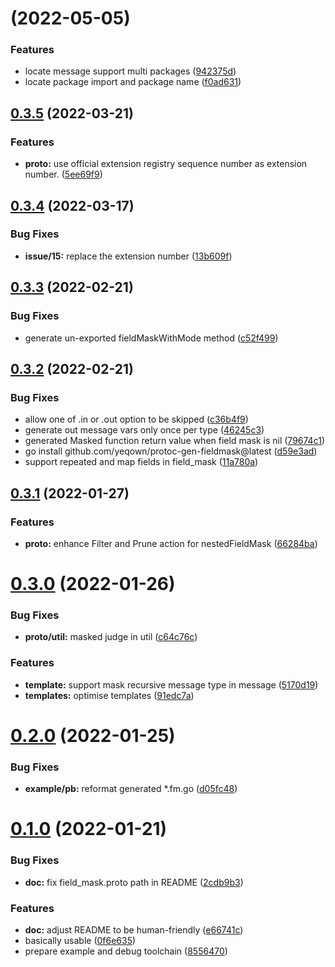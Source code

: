 # [](https://github.com/yeqown/protoc-gen-fieldmask/compare/v0.4.0...v) (2022-05-05)


### Features

* locate message support multi packages ([942375d](https://github.com/yeqown/protoc-gen-fieldmask/commit/942375de047e96a171b13a8ae68f3b6aedbca737))
* locate package import and package name ([f0ad631](https://github.com/yeqown/protoc-gen-fieldmask/commit/f0ad631bb3f23d1fecff32e3f594cf4237806e07))



## [0.3.5](https://github.com/yeqown/protoc-gen-fieldmask/compare/v0.3.4...v0.3.5) (2022-03-21)


### Features

* **proto:** use official extension registry sequence number as extension number. ([5ee69f9](https://github.com/yeqown/protoc-gen-fieldmask/commit/5ee69f90e4a8155763becee99680fcf19affdea3))



## [0.3.4](https://github.com/yeqown/protoc-gen-fieldmask/compare/v0.3.3...v0.3.4) (2022-03-17)


### Bug Fixes

* **issue/15:** replace the extension number ([13b609f](https://github.com/yeqown/protoc-gen-fieldmask/commit/13b609fc42c7765dd1aa77051f2a2c600191548a))



## [0.3.3](https://github.com/yeqown/protoc-gen-fieldmask/compare/v0.3.2...v0.3.3) (2022-02-21)


### Bug Fixes

* generate un-exported fieldMaskWithMode method ([c52f499](https://github.com/yeqown/protoc-gen-fieldmask/commit/c52f49914f36ca656dc067552ec04fb2db215f4e))



## [0.3.2](https://github.com/yeqown/protoc-gen-fieldmask/compare/v0.3.1...v0.3.2) (2022-02-21)


### Bug Fixes

* allow one of .in or .out option to be skipped ([c36b4f9](https://github.com/yeqown/protoc-gen-fieldmask/commit/c36b4f91a019101b32a06144add0b1836f2ce75c))
* generate out message vars only once per type ([46245c3](https://github.com/yeqown/protoc-gen-fieldmask/commit/46245c337fd53483095b1949073fb3f7b1ece14f))
* generated Masked function return value when field mask is nil ([79674c1](https://github.com/yeqown/protoc-gen-fieldmask/commit/79674c1e1b9b1592edf7bb64ffcce725f555bbbd))
* go install github.com/yeqown/protoc-gen-fieldmask@latest ([d59e3ad](https://github.com/yeqown/protoc-gen-fieldmask/commit/d59e3adc37ee7fc35412fcec50e6098ca556fd8a))
* support repeated and map fields in field_mask ([11a780a](https://github.com/yeqown/protoc-gen-fieldmask/commit/11a780a5803738438c768cc254ec52d4e2934484))



## [0.3.1](https://github.com/yeqown/protoc-gen-fieldmask/compare/v0.3.0...v0.3.1) (2022-01-27)


### Features

* **proto:** enhance Filter and Prune action for nestedFieldMask ([66284ba](https://github.com/yeqown/protoc-gen-fieldmask/commit/66284ba4c4bf293dd6b4b7e404449165aa770b75))



# [0.3.0](https://github.com/yeqown/protoc-gen-fieldmask/compare/v0.2.0...v0.3.0) (2022-01-26)


### Bug Fixes

* **proto/util:** masked judge in util ([c64c76c](https://github.com/yeqown/protoc-gen-fieldmask/commit/c64c76cac418c750c4b4fed46dfb335fa306b81e))


### Features

* **template:** support mask recursive message type in message ([5170d19](https://github.com/yeqown/protoc-gen-fieldmask/commit/5170d19e289a6efefb7c6965a4abfd1e8779b5aa))
* **templates:** optimise templates ([91edc7a](https://github.com/yeqown/protoc-gen-fieldmask/commit/91edc7a68fc9853b8c44e360a5cfc7958740eb24))



# [0.2.0](https://github.com/yeqown/protoc-gen-fieldmask/compare/v0.1.0...v0.2.0) (2022-01-25)


### Bug Fixes

* **example/pb:** reformat generated *.fm.go ([d05fc48](https://github.com/yeqown/protoc-gen-fieldmask/commit/d05fc48b642041679585e2ad3876e23421550b2f))



# [0.1.0](https://github.com/yeqown/protoc-gen-fieldmask/compare/8556470858af6a4d76ed489f02c6412ea0693e26...v0.1.0) (2022-01-21)


### Bug Fixes

* **doc:** fix field_mask.proto path in README ([2cdb9b3](https://github.com/yeqown/protoc-gen-fieldmask/commit/2cdb9b3420db0bc6bf654d4ebb07074973a29af9))


### Features

* **doc:** adjust README to be human-friendly ([e66741c](https://github.com/yeqown/protoc-gen-fieldmask/commit/e66741c4b08a0491c2be142289d92b20ab25ced2))
* basically usable ([0f6e635](https://github.com/yeqown/protoc-gen-fieldmask/commit/0f6e635111352746b3154a586cd698ca86bcfcbf))
* prepare example and debug toolchain ([8556470](https://github.com/yeqown/protoc-gen-fieldmask/commit/8556470858af6a4d76ed489f02c6412ea0693e26))



